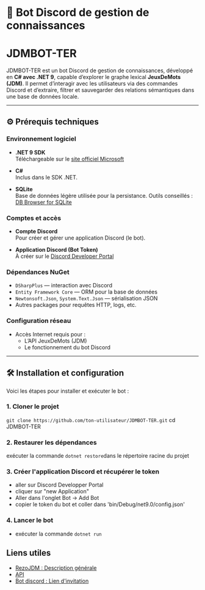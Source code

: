 # 🤖 Bot Discord de gestion de connaissances

# JDMBOT-TER

JDMBOT-TER est un bot Discord de gestion de connaissances, développé en **C# avec .NET 9**, capable d’explorer le graphe lexical **JeuxDeMots (JDM)**. Il permet d’interagir avec les utilisateurs via des commandes Discord et d’extraire, filtrer et sauvegarder des relations sémantiques dans une base de données locale.

---

## ⚙️ Prérequis techniques

### Environnement logiciel

- **.NET 9 SDK**  
  Téléchargeable sur le [site officiel Microsoft](https://dotnet.microsoft.com/en-us/download/dotnet/9.0)

- **C#**  
  Inclus dans le SDK .NET.

- **SQLite**  
  Base de données légère utilisée pour la persistance. Outils conseillés : [DB Browser for SQLite](https://sqlitebrowser.org/)

### Comptes et accès

- **Compte Discord**  
  Pour créer et gérer une application Discord (le bot).

- **Application Discord (Bot Token)**  
  À créer sur le [Discord Developer Portal](https://discord.com/developers/applications)

### Dépendances NuGet

- `DSharpPlus` — interaction avec Discord  
- `Entity Framework Core` — ORM pour la base de données  
- `Newtonsoft.Json`, `System.Text.Json` — sérialisation JSON  
- Autres packages pour requêtes HTTP, logs, etc.

### Configuration réseau

- Accès Internet requis pour :
  - L’API JeuxDeMots (JDM)
  - Le fonctionnement du bot Discord

---

## 🛠️ Installation et configuration

Voici les étapes pour installer et exécuter le bot :

### 1. Cloner le projet


`git clone https://github.com/ton-utilisateur/JDMBOT-TER.git`
cd JDMBOT-TER


### 2. Restaurer les dépendances
exécuter la commande `dotnet restore`dans le répertoire racine du projet

### 3. Créer l'application Discord et récupérer le token
- aller sur Discord  Developper Portal
- cliquer sur "new Application"
- Aller dans l'onglet Bot -> Add Bot
- copier le token du bot et coller dans 'bin/Debug/net9.0/config.json' 

### 4. Lancer le bot
- exécuter la commande `dotnet run`

## Liens utiles  
- [RezoJDM : Description générale](http://www.jeuxdemots.org/jdm-about.php)  
- [API](https://jdm-api.demo.lirmm.fr/)
- [Bot discord : Lien d'invitation](https://discord.com/oauth2/authorize?client_id=1332339024651616298&permissions=8&integration_type=0&scope=bot+applications.commands)  

